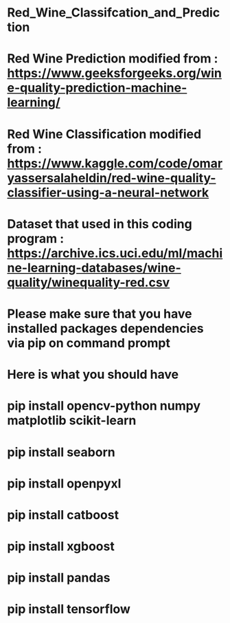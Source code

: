 # Red_Wine_Classifcation_and_Prediction

# Red Wine Prediction modified from : https://www.geeksforgeeks.org/wine-quality-prediction-machine-learning/
# Red Wine Classification modified from : https://www.kaggle.com/code/omaryassersalaheldin/red-wine-quality-classifier-using-a-neural-network

# Dataset that used in this coding program : https://archive.ics.uci.edu/ml/machine-learning-databases/wine-quality/winequality-red.csv

# Please make sure that you have installed packages dependencies via pip on command prompt 
# Here is what you should have

# pip install opencv-python numpy matplotlib scikit-learn
# pip install seaborn
# pip install openpyxl
# pip install catboost
# pip install xgboost
# pip install pandas
# pip install tensorflow
